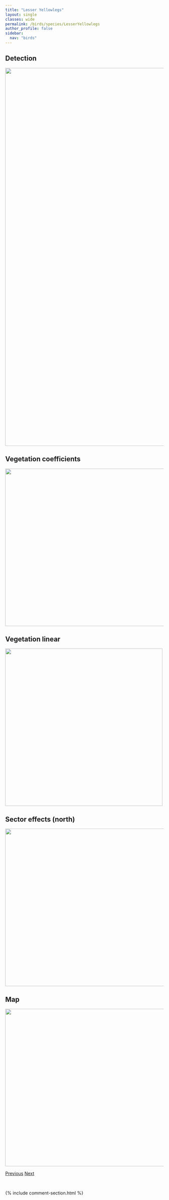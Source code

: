 ```yaml
---
title: "Lesser Yellowlegs"
layout: single
classes: wide
permalink: /birds/species/LesserYellowlegs
author_profile: false
sidebar:
  nav: "birds"
---
```


<h2>Detection</h2>

<a href="https://drive.google.com/uc?export=view&id=1v0fIssbarVtE6vVD1CpSYRl7wldekV6I">
<img src="https://drive.google.com/uc?export=view&id=1v0fIssbarVtE6vVD1CpSYRl7wldekV6I" height = "1200" width = "800">
</a>

<h2>Vegetation coefficients</h2>

<a href="https://drive.google.com/uc?export=view&id=1anVOprJTelNN7VadMZ3jhEaJUtMuRz0V">
<img src="https://drive.google.com/uc?export=view&id=1anVOprJTelNN7VadMZ3jhEaJUtMuRz0V" height = "500" width = "1000">
</a>

<h2>Vegetation linear</h2>

<a href="https://drive.google.com/uc?export=view&id=1YI13tPxO42nDWmahl_kR72KSo0QghoHC">
<img src="https://drive.google.com/uc?export=view&id=1YI13tPxO42nDWmahl_kR72KSo0QghoHC" height = "500" width = "500">
</a>

<h2>Sector effects (north)</h2>

<a href="https://drive.google.com/uc?export=view&id=1-hEVpUvOg90Aag-VvX05OQfLIA8iVUtf">
<img src="https://drive.google.com/uc?export=view&id=1-hEVpUvOg90Aag-VvX05OQfLIA8iVUtf" height = "500" width = "1000">
</a>

<h2>Map</h2>

<a href="https://drive.google.com/uc?export=view&id=1vrsJ04nrWPM67AmMQD6rF_q9thJVn9r9">
<img src="https://drive.google.com/uc?export=view&id=1vrsJ04nrWPM67AmMQD6rF_q9thJVn9r9" height = "500" width = "1500">
</a>

<a href="/DevelopmentWebsite/birds/species/LesserScaup" class="pagination--pager" title="Lesser Scaup">Previous</a> <a href="/DevelopmentWebsite/birds/species/LincolnsSparrow" class="pagination--pager" title="Lincoln's Sparrow">Next</a>

<p>&nbsp;</p>

{% include comment-section.html %}
